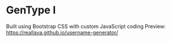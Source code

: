 # GenType I
Built using Bootstrap CSS with custom JavaScript coding
Preview: https://reallava.github.io/username-generator/

